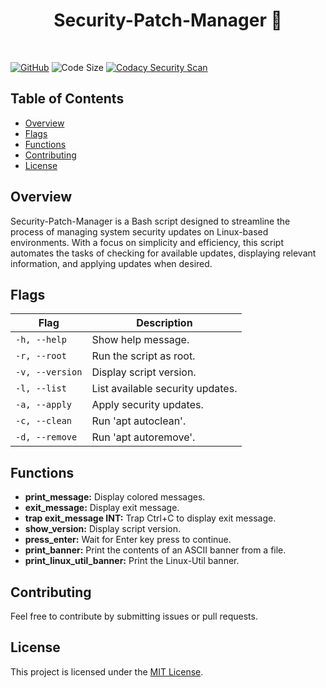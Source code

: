 <h1 align="center">Security-Patch-Manager 🚀</h1>
<br>

[![GitHub](https://img.shields.io/github/license/Armoghans-Organization/Security-Patch-Manager)](https://github.com/Armoghans-Organization/Security-Patch-Manager/blob/main/LICENSE)
![Code Size](https://img.shields.io/github/languages/code-size/Armoghans-Organization/Security-Patch-Manager)
[![Codacy Security Scan](https://github.com/Armoghans-Organization/Security-Patch-Manager/actions/workflows/codacy.yml/badge.svg)](https://github.com/Armoghans-Organization/Security-Patch-Manager/actions/workflows/codacy.yml)

## Table of Contents


- [Overview](#overview)
- [Flags](#flags)
- [Functions](#functions)
- [Contributing](#contributing)
- [License](#license)


## Overview

Security-Patch-Manager is a Bash script designed to streamline the process of managing system security updates on Linux-based environments. With a focus on simplicity and efficiency, this script automates the tasks of checking for available updates, displaying relevant information, and applying updates when desired.


## Flags

| Flag           | Description                              |
| -------------- | ---------------------------------------- |
| `-h, --help`   | Show help message.                       |
| `-r, --root`   | Run the script as root.                  |
| `-v, --version`| Display script version.                  |
| `-l, --list`   | List available security updates.         |
| `-a, --apply`  | Apply security updates.                  |
| `-c, --clean`  | Run 'apt autoclean'.                     |
| `-d, --remove` | Run 'apt autoremove'.                    |


## Functions

- **print_message:** Display colored messages.
- **exit_message:** Display exit message.
- **trap exit_message INT:** Trap Ctrl+C to display exit message.
- **show_version:** Display script version.
- **press_enter:** Wait for Enter key press to continue.
- **print_banner:** Print the contents of an ASCII banner from a file.
- **print_linux_util_banner:** Print the Linux-Util banner.



## Contributing

Feel free to contribute by submitting issues or pull requests.

## License

This project is licensed under the [MIT License](https://github.com/Armoghans-Organization/Security-Patch-Manager/blob/main/LICENSE).
